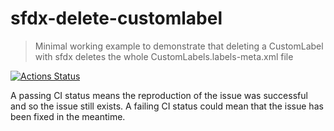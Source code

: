 # sfdx-delete-customlabel

> Minimal working example to demonstrate that deleting a CustomLabel with sfdx deletes the whole CustomLabels.labels-meta.xml file

[![Actions Status](https://github.com/mdapi-issues/sfdx-delete-customlabel/workflows/Test/badge.svg)](https://github.com/mdapi-issues/sfdx-delete-customlabel/actions)

A passing CI status means the reproduction of the issue was successful and so the issue still exists.
A failing CI status could mean that the issue has been fixed in the meantime.
